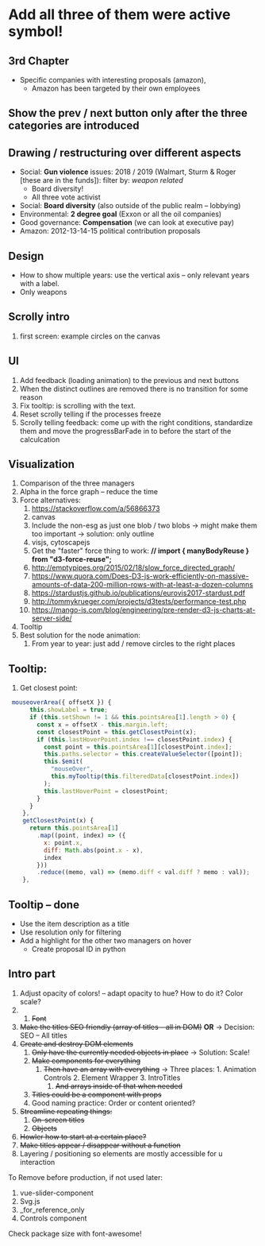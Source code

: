 # Add all three of them were active symbol!

## 3rd Chapter

- Specific companies with interesting proposals (amazon),
  - Amazon has been targeted by their own employees

## Show the prev / next button only after the three categories are introduced

## Drawing / restructuring over different aspects

- Social: **Gun violence** issues: 2018 / 2019 (Walmart, Sturm & Roger [these are in the funds]): filter by: _weapon related_
  - Board diversity!
  - All three vote activist
- Social: **Board diversity** (also outside of the public realm – lobbying)
- Environmental: **2 degree goal** (Exxon or all the oil companies)
- Good governance: **Compensation** (we can look at executive pay)
- Amazon: 2012-13-14-15 political contribution proposals

## Design

- How to show multiple years: use the vertical axis – only relevant years with a label.
- Only weapons

## Scrolly intro

1. first screen: example circles on the canvas

## UI

1. Add feedback (loading animation) to the previous and next buttons
2. When the distinct outlines are removed there is no transition for some reason
3. Fix tooltip: is scrolling with the text.
4. Reset scrolly telling if the processes freeze
5. Scrolly telling feedback: come up with the right conditions, standardize them and move the progressBarFade in to before the start of the calculcation

## Visualization

1. Comparison of the three managers
2. Alpha in the force graph – reduce the time
3. Force alternatives:
   1. https://stackoverflow.com/a/56866373
   2. canvas
   3. Include the non-esg as just one blob / two blobs -> might make them too important -> solution: only outline
   4. visjs, cytoscapejs
   5. Get the "faster" force thing to work: **// import { manyBodyReuse } from "d3-force-reuse";**
   6. http://emptypipes.org/2015/02/18/slow_force_directed_graph/
   7. https://www.quora.com/Does-D3-js-work-efficiently-on-massive-amounts-of-data-200-million-rows-with-at-least-a-dozen-columns
   8. https://stardustjs.github.io/publications/eurovis2017-stardust.pdf
   9. http://tommykrueger.com/projects/d3tests/performance-test.php
   10. https://mango-is.com/blog/engineering/pre-render-d3-js-charts-at-server-side/
4. Tooltip
5. Best solution for the node animation:
   1. From year to year: just add / remove circles to the right places

## Tooltip:

1. Get closest point:

```js
 mouseoverArea({ offsetX }) {
      this.showLabel = true;
      if (this.setShown != 1 && this.pointsArea[1].length > 0) {
        const x = offsetX - this.margin.left;
        const closestPoint = this.getClosestPoint(x);
        if (this.lastHoverPoint.index !== closestPoint.index) {
          const point = this.pointsArea[1][closestPoint.index];
          this.paths.selector = this.createValueSelector([point]);
          this.$emit(
            "mouseOver",
            this.myTooltip(this.filteredData[closestPoint.index])
          );
          this.lastHoverPoint = closestPoint;
        }
      }
    },
    getClosestPoint(x) {
      return this.pointsArea[1]
        .map((point, index) => ({
          x: point.x,
          diff: Math.abs(point.x - x),
          index
        }))
        .reduce((memo, val) => (memo.diff < val.diff ? memo : val));
    },
```

## Tooltip – done

- Use the item description as a title
- Use resolution only for filtering
- Add a highlight for the other two managers on hover
  - Create proposal ID in python

## Intro part

1. Adjust opacity of colors! – adapt opacity to hue? How to do it? Color scale?
2. 1. ~~Font~~
3. ~~Make the titles SEO friendly (array of titles – all in DOM)~~ **OR** -> Decision: SEO – All titles
4. ~~Create and destroy DOM elements~~
   1. ~~Only have the currently needed objects in place~~ -> Solution: Scale!
   2. ~~Make components for everything~~
      1. ~~Then have an array with everything~~ -> Three places: 1. Animation Controls 2. Element Wrapper 3. IntroTitles
         1. ~~And arrays inside of that when needed~~
   3. ~~Titles could be a component with props~~
   4. Good naming practice: Order or content oriented?
5. ~~Streamline repeating things:~~
   1. ~~On-screen titles~~
   2. ~~Objects~~
6. ~~Howler how to start at a certain place?~~
7. ~~Make titles appear / disappear without a function~~
8. Layering / positioning so elements are mostly accessible for u interaction

To Remove before production, if not used later:

1. vue-slider-component
2. Svg.js
3. \_for_reference_only
4. Controls component

Check package size with font-awesome!
